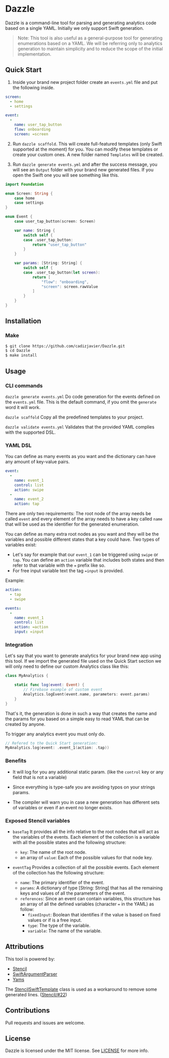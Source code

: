 # Dazzle

Dazzle is a command-line tool for parsing and generating analytics code based on a single YAML.
Initially we only support Swift generation.

> Note: This tool is also useful as a general-purpose tool for generating enumerations based on a YAML. We will be referring only to analytics generation to maintain simplicity and to reduce the scope of the initial implementation.

## Quick Start

1. Inside your brand new project folder create an `events.yml` file and put the following inside.

```yaml
screen:
  - home
  - settings

event:
  -
    name: user_tap_button
    flow: onboarding
    screen: =screen
```

2. Run `dazzle scaffold`. This will create full-featured templates (only Swift supported at the moment) for you. You can modify these templates or create your custom ones.
A new folder named `Templates` will be created.

3. Run `dazzle generate events.yml` and after the success message, you will see an `Output` folder with your brand new generated files. If you open the Swift one you will see something like this.

```swift
import Foundation

enum Screen: String {
    case home
    case settings
}

enum Event {
    case user_tap_button(screen: Screen)

    var name: String {
        switch self {
        case .user_tap_button:
            return "user_tap_button"
        }
    }

    var params: [String: String] {
        switch self {
        case .user_tap_button(let screen):
            return [
                "flow": "onboarding",
                "screen": screen.rawValue
            ]
        }
    }
}
```

## Installation

### Make

```sh
$ git clone https://github.com/cadizjavier/Dazzle.git
$ cd Dazzle
$ make install
```

## Usage

### CLI commands

`dazzle generate events.yml` Do code generation for the events defined on the `events.yml` file. This is the default command, if you omit the `generate` word it will work.

`dazzle scaffold` Copy all the predefined templates to your project.

`dazzle validate events.yml` Validates that the provided YAML complies with the supported DSL.

### YAML DSL

You can define as many events as you want and the dictionary can have any amount of key-value pairs.

```yaml
event:
  -
    name: event_1
    control: list
    action: swipe
  -
    name: event_2
    action: tap
```

There are only two requirements: The root node of the array needs be called `event` and every element of the array needs to have a key called `name` that will be used as the identifier for the generated enumeration.

You can define as many extra root nodes as you want and they will be the variables and possible different states that a key could have.
Two types of variables exist:
  - Let's say for example that our `event_1` can be triggered using `swipe` or `tap`. You can define an `action` variable that includes both states and then refer to that variable with the `=` prefix like so.
  - For free input variable text the tag `=input` is provided.

Example:

```yaml
action:
  - tap
  - swipe

events:
  -
    name: event_1
    control: list
    action: =action
    input: =input
```

### Integration

Let's say that you want to generate analytics for your brand new app using this tool. If we import the generated file used on the Quick Start section we will only need to define our custom Analytics class like this:

```swift
class MyAnalytics {

    static func log(event: Event) {
        // Firebase example of custom event
        Analytics.logEvent(event.name, parameters: event.params)
    }
}
```

That's it, the generation is done in such a way that creates the name and the params for you based on a simple easy to read YAML that can be created by anyone.

To trigger any analytics event you must only do.

```swift
// Refered to the Quick Start generation:
MyAnalytics.log(event: .event_1(action: .tap))
```

### Benefits

- It will log for you any additional static param. (like the `control` key or any field that is not a variable)

- Since everything is type-safe you are avoiding typos on your strings params.

- The compiler will warn you in case a new generation has different sets of variables or even if an event no longer exists.


### Exposed Stencil variables

- `baseTag` 
It provides all the info relative to the root nodes that will act as the variables of the events.
Each element of the collection is a variable with all the possible states and the following structure:
    - `key`: The name of the root node.
    - an array of `value`: Each of the possible values for that node key.

- `eventTag` Provides a collection of all the possible events.
Each element of the collection has the following structure:
    - `name`: The primary identifier of the event.
    - `params`: A dictionary of type [String: String] that has all the remaining keys and values of all the parameters of the event.
    - `references`: Since an event can contain variables, this structure has an array of all the defined variables (character `=` in the YAML) as follow:
        - `fixedInput`: Boolean that identifies if the value is based on fixed values or if is a free input.
        - `type`: The type of the variable.
        - `variable`: The name of the variable.


## Attributions

This tool is powered by:

- [Stencil](https://github.com/stencilproject/Stencil)
- [SwiftArgumentParser](https://github.com/apple/swift-argument-parser)
- [Yams](https://github.com/jpsim/Yams)

The [StencilSwiftTemplate](https://github.com/SwiftGen/StencilSwiftKit/blob/master/README.md#stencilswifttemplate) class is used as a workaround to remove some generated lines. ([Stencil/#22](https://github.com/stencilproject/Stencil/issues/22))

## Contributions
Pull requests and issues are welcome.

## License

Dazzle is licensed under the MIT license. See [LICENSE](LICENSE) for more info.
